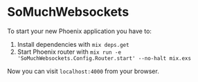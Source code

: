 # SoMuchWebsockets

To start your new Phoenix application you have to:

1. Install dependencies with `mix deps.get`
2. Start Phoenix router with `mix run -e 'SoMuchWebsockets.Config.Router.start' --no-halt mix.exs`

Now you can visit `localhost:4000` from your browser.
